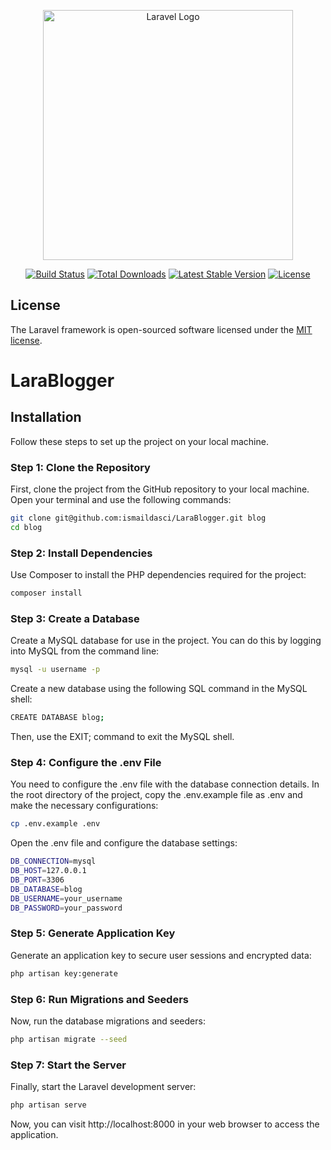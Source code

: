 <p align="center"><a href="https://laravel.com" target="_blank"><img src="https://raw.githubusercontent.com/laravel/art/master/logo-lockup/5%20SVG/2%20CMYK/1%20Full%20Color/laravel-logolockup-cmyk-red.svg" width="400" alt="Laravel Logo"></a></p>

<p align="center">
<a href="https://github.com/laravel/framework/actions"><img src="https://github.com/laravel/framework/workflows/tests/badge.svg" alt="Build Status"></a>
<a href="https://packagist.org/packages/laravel/framework"><img src="https://img.shields.io/packagist/dt/laravel/framework" alt="Total Downloads"></a>
<a href="https://packagist.org/packages/laravel/framework"><img src="https://img.shields.io/packagist/v/laravel/framework" alt="Latest Stable Version"></a>
<a href="https://packagist.org/packages/laravel/framework"><img src="https://img.shields.io/packagist/l/laravel/framework" alt="License"></a>
</p>

## License

The Laravel framework is open-sourced software licensed under the [MIT license](https://opensource.org/licenses/MIT).

# LaraBlogger

## Installation

Follow these steps to set up the project on your local machine.

### Step 1: Clone the Repository

First, clone the project from the GitHub repository to your local machine. Open your terminal and use the following commands:

```sh
git clone git@github.com:ismaildasci/LaraBlogger.git blog
cd blog
```
### Step 2: Install Dependencies

Use Composer to install the PHP dependencies required for the project:

```sh
composer install
```

### Step 3: Create a Database

Create a MySQL database for use in the project. You can do this by logging into MySQL from the command line:

```sh
mysql -u username -p

```
Create a new database using the following SQL command in the MySQL shell:

```sh
CREATE DATABASE blog;
```
Then, use the EXIT; command to exit the MySQL shell.

### Step 4: Configure the .env File

You need to configure the .env file with the database connection details. In the root directory of the project, copy the .env.example file as .env and make the necessary configurations:

```sh
cp .env.example .env

```
Open the .env file and configure the database settings:

```sh
DB_CONNECTION=mysql
DB_HOST=127.0.0.1
DB_PORT=3306
DB_DATABASE=blog
DB_USERNAME=your_username
DB_PASSWORD=your_password


```
### Step 5: Generate Application Key

Generate an application key to secure user sessions and encrypted data:

```sh
php artisan key:generate

```

### Step 6: Run Migrations and Seeders

Now, run the database migrations and seeders:


```sh
php artisan migrate --seed

```

### Step 7: Start the Server

Finally, start the Laravel development server:

```sh
php artisan serve

```
Now, you can visit http://localhost:8000 in your web browser to access the application.
